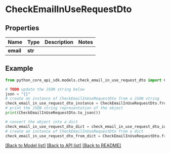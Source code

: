 # CheckEmailInUseRequestDto


## Properties

Name | Type | Description | Notes
------------ | ------------- | ------------- | -------------
**email** | **str** |  | 

## Example

```python
from python_core_api_sdk.models.check_email_in_use_request_dto import CheckEmailInUseRequestDto

# TODO update the JSON string below
json = "{}"
# create an instance of CheckEmailInUseRequestDto from a JSON string
check_email_in_use_request_dto_instance = CheckEmailInUseRequestDto.from_json(json)
# print the JSON string representation of the object
print(CheckEmailInUseRequestDto.to_json())

# convert the object into a dict
check_email_in_use_request_dto_dict = check_email_in_use_request_dto_instance.to_dict()
# create an instance of CheckEmailInUseRequestDto from a dict
check_email_in_use_request_dto_from_dict = CheckEmailInUseRequestDto.from_dict(check_email_in_use_request_dto_dict)
```
[[Back to Model list]](../README.md#documentation-for-models) [[Back to API list]](../README.md#documentation-for-api-endpoints) [[Back to README]](../README.md)



